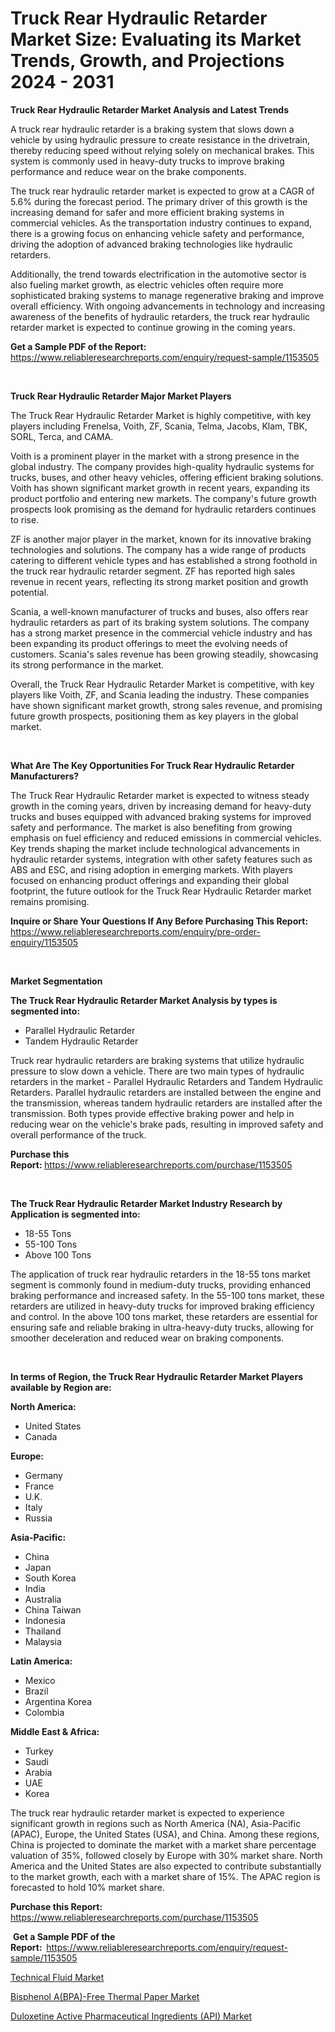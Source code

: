 <p><h1>Truck Rear Hydraulic Retarder Market Size: Evaluating its Market Trends, Growth, and Projections 2024 - 2031</h1></p><p><strong>Truck Rear Hydraulic Retarder Market Analysis and Latest Trends</strong></p>
<p><p>A truck rear hydraulic retarder is a braking system that slows down a vehicle by using hydraulic pressure to create resistance in the drivetrain, thereby reducing speed without relying solely on mechanical brakes. This system is commonly used in heavy-duty trucks to improve braking performance and reduce wear on the brake components.</p><p>The truck rear hydraulic retarder market is expected to grow at a CAGR of 5.6% during the forecast period. The primary driver of this growth is the increasing demand for safer and more efficient braking systems in commercial vehicles. As the transportation industry continues to expand, there is a growing focus on enhancing vehicle safety and performance, driving the adoption of advanced braking technologies like hydraulic retarders.</p><p>Additionally, the trend towards electrification in the automotive sector is also fueling market growth, as electric vehicles often require more sophisticated braking systems to manage regenerative braking and improve overall efficiency. With ongoing advancements in technology and increasing awareness of the benefits of hydraulic retarders, the truck rear hydraulic retarder market is expected to continue growing in the coming years.</p></p>
<p><strong>Get a Sample PDF of the Report:&nbsp;</strong> <a href="https://www.reliableresearchreports.com/enquiry/request-sample/1153505">https://www.reliableresearchreports.com/enquiry/request-sample/1153505</a></p>
<p>&nbsp;</p>
<p><strong>Truck Rear Hydraulic Retarder Major Market Players</strong></p>
<p><p>The Truck Rear Hydraulic Retarder Market is highly competitive, with key players including Frenelsa, Voith, ZF, Scania, Telma, Jacobs, Klam, TBK, SORL, Terca, and CAMA. </p><p>Voith is a prominent player in the market with a strong presence in the global industry. The company provides high-quality hydraulic systems for trucks, buses, and other heavy vehicles, offering efficient braking solutions. Voith has shown significant market growth in recent years, expanding its product portfolio and entering new markets. The company's future growth prospects look promising as the demand for hydraulic retarders continues to rise.</p><p>ZF is another major player in the market, known for its innovative braking technologies and solutions. The company has a wide range of products catering to different vehicle types and has established a strong foothold in the truck rear hydraulic retarder segment. ZF has reported high sales revenue in recent years, reflecting its strong market position and growth potential.</p><p>Scania, a well-known manufacturer of trucks and buses, also offers rear hydraulic retarders as part of its braking system solutions. The company has a strong market presence in the commercial vehicle industry and has been expanding its product offerings to meet the evolving needs of customers. Scania's sales revenue has been growing steadily, showcasing its strong performance in the market.</p><p>Overall, the Truck Rear Hydraulic Retarder Market is competitive, with key players like Voith, ZF, and Scania leading the industry. These companies have shown significant market growth, strong sales revenue, and promising future growth prospects, positioning them as key players in the global market.</p></p>
<p>&nbsp;</p>
<p><strong>What Are The Key Opportunities For Truck Rear Hydraulic Retarder Manufacturers?</strong></p>
<p><p>The Truck Rear Hydraulic Retarder market is expected to witness steady growth in the coming years, driven by increasing demand for heavy-duty trucks and buses equipped with advanced braking systems for improved safety and performance. The market is also benefiting from growing emphasis on fuel efficiency and reduced emissions in commercial vehicles. Key trends shaping the market include technological advancements in hydraulic retarder systems, integration with other safety features such as ABS and ESC, and rising adoption in emerging markets. With players focused on enhancing product offerings and expanding their global footprint, the future outlook for the Truck Rear Hydraulic Retarder market remains promising.</p></p>
<p><strong>Inquire or Share Your Questions If Any Before Purchasing This Report:</strong> <a href="https://www.reliableresearchreports.com/enquiry/pre-order-enquiry/1153505">https://www.reliableresearchreports.com/enquiry/pre-order-enquiry/1153505</a></p>
<p>&nbsp;</p>
<p><strong>Market Segmentation</strong></p>
<p><strong>The Truck Rear Hydraulic Retarder Market Analysis by types is segmented into:</strong></p>
<p><ul><li>Parallel Hydraulic Retarder</li><li>Tandem Hydraulic Retarder</li></ul></p>
<p><p>Truck rear hydraulic retarders are braking systems that utilize hydraulic pressure to slow down a vehicle. There are two main types of hydraulic retarders in the market - Parallel Hydraulic Retarders and Tandem Hydraulic Retarders. Parallel hydraulic retarders are installed between the engine and the transmission, whereas tandem hydraulic retarders are installed after the transmission. Both types provide effective braking power and help in reducing wear on the vehicle's brake pads, resulting in improved safety and overall performance of the truck.</p></p>
<p><strong>Purchase this Report:&nbsp;</strong><a href="https://www.reliableresearchreports.com/purchase/1153505">https://www.reliableresearchreports.com/purchase/1153505</a></p>
<p>&nbsp;</p>
<p><strong>The Truck Rear Hydraulic Retarder Market Industry Research by Application is segmented into:</strong></p>
<p><ul><li>18-55 Tons</li><li>55-100 Tons</li><li>Above 100 Tons</li></ul></p>
<p><p>The application of truck rear hydraulic retarders in the 18-55 tons market segment is commonly found in medium-duty trucks, providing enhanced braking performance and increased safety. In the 55-100 tons market, these retarders are utilized in heavy-duty trucks for improved braking efficiency and control. In the above 100 tons market, these retarders are essential for ensuring safe and reliable braking in ultra-heavy-duty trucks, allowing for smoother deceleration and reduced wear on braking components.</p></p>
<p>&nbsp;</p>
<p><strong>In terms of Region, the Truck Rear Hydraulic Retarder Market Players available by Region are:</strong></p>
<p>
    <p> <strong> North America: </strong>
        <ul>
            <li>United States</li>
            <li>Canada</li>
        </ul>
        </p> 
    <p> <strong> Europe: </strong>
        <ul>
            <li>Germany</li>
            <li>France</li>
            <li>U.K.</li>
            <li>Italy</li>
            <li>Russia</li>
        </ul>
        </p> 
    <p> <strong> Asia-Pacific: </strong>
        <ul>
            <li>China</li>
            <li>Japan</li>
            <li>South Korea</li>
            <li>India</li>
            <li>Australia</li>
            <li>China Taiwan</li>
            <li>Indonesia</li>
            <li>Thailand</li>
            <li>Malaysia</li>
        </ul>
        </p> 
    <p> <strong> Latin America: </strong>
        <ul>
            <li>Mexico</li>
            <li>Brazil</li>
            <li>Argentina Korea</li>
            <li>Colombia</li>
        </ul>
        </p> 
    <p> <strong> Middle East & Africa: </strong>
        <ul>
            <li>Turkey</li>
            <li>Saudi</li>
            <li>Arabia</li>
            <li>UAE</li>
            <li>Korea</li>
        </ul>
    </p>
    </p>
<p><p>The truck rear hydraulic retarder market is expected to experience significant growth in regions such as North America (NA), Asia-Pacific (APAC), Europe, the United States (USA), and China. Among these regions, China is projected to dominate the market with a market share percentage valuation of 35%, followed closely by Europe with 30% market share. North America and the United States are also expected to contribute substantially to the market growth, each with a market share of 15%. The APAC region is forecasted to hold 10% market share.</p></p>
<p><strong>Purchase this Report: </strong><a href="https://www.reliableresearchreports.com/purchase/1153505">https://www.reliableresearchreports.com/purchase/1153505</a></p>
<p>&nbsp;<strong>Get a Sample PDF of the Report:&nbsp;&nbsp;</strong><a href="https://www.reliableresearchreports.com/enquiry/request-sample/1153505">https://www.reliableresearchreports.com/enquiry/request-sample/1153505</a></p>
<p><strong></strong></p>
<p><p><a href="https://view.publitas.com/reportprime-1/technical-fluid-market-size-growing-and-forecasted-for-period-from-2023-2030-and-provides-complete-market-analysis-of-this-market/">Technical Fluid Market</a></p><p><a href="https://view.publitas.com/reportprime-1/bisphenol-a-bpa-free-thermal-paper-market-furnish-information-about-market-size-market-share-market-dynamics-and-projections-spanning-from-2023-to-2030/">Bisphenol A(BPA)-Free Thermal Paper Market</a></p><p><a href="https://view.publitas.com/reportprime-1/duloxetine-active-pharmaceutical-ingredients-api-market-size-furnishes-valuable-information-encompassing-market-share-market-trends-and-projections-spanning-from-2023-to-2030/">Duloxetine Active Pharmaceutical Ingredients (API) Market</a></p></p>